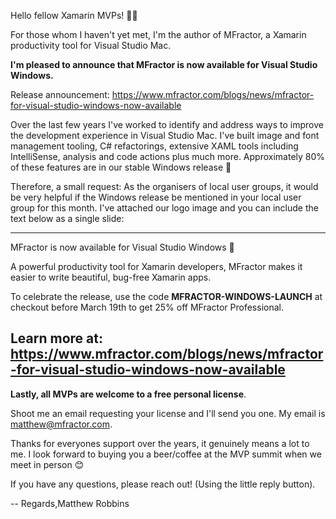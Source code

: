 Hello fellow Xamarin MVPs! 👋😊

For those whom I haven't yet met, I'm the author of MFractor, a Xamarin productivity tool for Visual Studio Mac.

**I'm pleased to announce that MFractor is now available for Visual Studio Windows.**

Release announcement:
https://www.mfractor.com/blogs/news/mfractor-for-visual-studio-windows-now-available

Over the last few years I've worked to identify and address ways to improve the development experience in Visual Studio Mac. I've built image and font management tooling, C# refactorings, extensive XAML tools including IntelliSense, analysis and code actions plus much more. Approximately 80% of these features are in our stable Windows release 🥳

Therefore, a small request: As the organisers of local user groups, it would be very helpful if the Windows release be mentioned in your local user group for this month. I've attached our logo image and you can include the text below as a single slide:

----
MFractor is now available for Visual Studio Windows 🎊

A powerful productivity tool for Xamarin developers, MFractor makes it easier to write beautiful, bug-free Xamarin apps.

To celebrate the release, use the code **MFRACTOR-WINDOWS-LAUNCH** at checkout before March 19th to get 25% off MFractor Professional.

Learn more at: https://www.mfractor.com/blogs/news/mfractor-for-visual-studio-windows-now-available
----

**Lastly, all MVPs are welcome to a free personal license**.

Shoot me an email requesting your license and I'll send you one. My email is matthew@mfractor.com.

Thanks for everyones support over the years, it genuinely means a lot to me. I look forward to buying you a beer/coffee at the MVP summit when we meet in person 😊

If you have any questions, please reach out! (Using the little reply button).

--
Regards,Matthew Robbins
